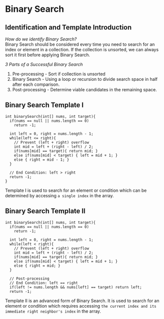 # Binary Search
## Identification and Template Introduction
*How do we identify Binary Search?*  
Binary Search should be considered every time you need to search for an index or element in a collection. If the collection is unsorted, we can always sort it first before applying Binary Search.

*3 Parts of a Successful Binary Search*  
1. Pre-processing - Sort if collection is unsorted  
2. Binary Search - Using a loop or recursion to divide search space in half after each comparison.  
3. Post-processing - Determine viable candidates in the remaining space.

## Binary Search Template I  
```
int binarySearch(int[] nums, int target){
  if(nums == null || nums.length == 0)
    return -1;

  int left = 0, right = nums.length - 1;
  while(left <= right){
    // Prevent (left + right) overflow
    int mid = left + (right - left) / 2;
    if(nums[mid] == target){ return mid; }
    else if(nums[mid] < target) { left = mid + 1; }
    else { right = mid - 1; }
  }

  // End Condition: left > right
  return -1;
}
```
Template I is used to search for an element or condition which can be determined by accessing `a single index` in the array.

## Binary Search Template II
```
int binarySearch(int[] nums, int target){
  if(nums == null || nums.length == 0)
    return -1;

  int left = 0, right = nums.length - 1;
  while(left < right){
    // Prevent (left + right) overflow
    int mid = left + (right - left) / 2;
    if(nums[mid] == target){ return mid; }
    else if(nums[mid] < target) { left = mid + 1; }
    else { right = mid; }
  }

  // Post-processing
  // End Condition: left == right
  if(left != nums.length && nums[left] == target) return left;
  return -1;
```
Template II is an advanced form of Binary Search. It is used to search for an element or condition which requires accessing `the current index and its immediate right neighbor's index` in the array.  
